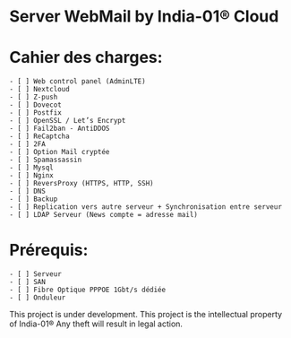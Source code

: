# Server WebMail by India-01® Cloud
# Cahier des charges:
    - [ ] Web control panel (AdminLTE)
    - [ ] Nextcloud
    - [ ] Z-push
    - [ ] Dovecot
    - [ ] Postfix
    - [ ] OpenSSL / Let’s Encrypt
    - [ ] Fail2ban - AntiDDOS
    - [ ] ReCaptcha
    - [ ] 2FA
    - [ ] Option Mail cryptée
    - [ ] Spamassassin
    - [ ] Mysql
    - [ ] Nginx
    - [ ] ReversProxy (HTTPS, HTTP, SSH)
    - [ ] DNS
    - [ ] Backup
    - [ ] Replication vers autre serveur + Synchronisation entre serveur
    - [ ] LDAP Serveur (News compte = adresse mail)

# Prérequis:
    - [ ] Serveur
    - [ ] SAN
    - [ ] Fibre Optique PPPOE 1Gbt/s dédiée 
    - [ ] Onduleur

 This project is under development. This project is the intellectual property of India-01® Any theft will result in legal action.
